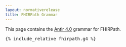 ```yaml
---
layout: normativerelease
title: FHIRPath Grammar
---
```


This page contains the [Antlr 4.0](http://www.antlr.org/) grammar for FHIRPath.

<pre>
{% include_relative fhirpath.g4 %}

</pre>